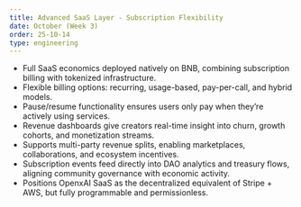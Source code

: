 ```yaml
---
title: Advanced SaaS Layer - Subscription Flexibility
date: October (Week 3)
order: 25-10-14
type: engineering
---
```


- Full SaaS economics deployed natively on BNB, combining subscription billing with tokenized infrastructure.
- Flexible billing options: recurring, usage-based, pay-per-call, and hybrid models.
- Pause/resume functionality ensures users only pay when they’re actively using services.
- Revenue dashboards give creators real-time insight into churn, growth cohorts, and monetization streams.
- Supports multi-party revenue splits, enabling marketplaces, collaborations, and ecosystem incentives.
- Subscription events feed directly into DAO analytics and treasury flows, aligning community governance with economic activity.
- Positions OpenxAI SaaS as the decentralized equivalent of Stripe + AWS, but fully programmable and permissionless.
